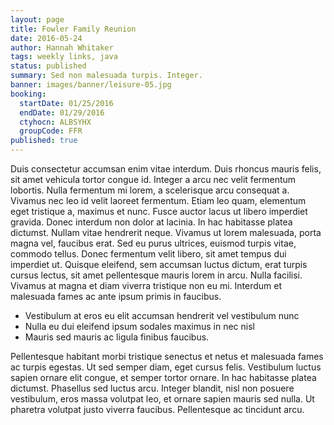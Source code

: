 ```yaml
---
layout: page
title: Fowler Family Reunion
date: 2016-05-24
author: Hannah Whitaker
tags: weekly links, java
status: published
summary: Sed non malesuada turpis. Integer.
banner: images/banner/leisure-05.jpg
booking:
  startDate: 01/25/2016
  endDate: 01/29/2016
  ctyhocn: ALBSYHX
  groupCode: FFR
published: true
---
```

Duis consectetur accumsan enim vitae interdum. Duis rhoncus mauris felis, sit amet vehicula tortor congue id. Integer a arcu nec velit fermentum lobortis. Nulla fermentum mi lorem, a scelerisque arcu consequat a. Vivamus nec leo id velit laoreet fermentum. Etiam leo quam, elementum eget tristique a, maximus et nunc. Fusce auctor lacus ut libero imperdiet gravida. Donec interdum non dolor at lacinia. In hac habitasse platea dictumst. Nullam vitae hendrerit neque.
Vivamus ut lorem malesuada, porta magna vel, faucibus erat. Sed eu purus ultrices, euismod turpis vitae, commodo tellus. Donec fermentum velit libero, sit amet tempus dui imperdiet ut. Quisque eleifend, sem accumsan luctus dictum, erat turpis cursus lectus, sit amet pellentesque mauris lorem in arcu. Nulla facilisi. Vivamus at magna et diam viverra tristique non eu mi. Interdum et malesuada fames ac ante ipsum primis in faucibus.

* Vestibulum at eros eu elit accumsan hendrerit vel vestibulum nunc
* Nulla eu dui eleifend ipsum sodales maximus in nec nisl
* Mauris sed mauris ac ligula finibus faucibus.

Pellentesque habitant morbi tristique senectus et netus et malesuada fames ac turpis egestas. Ut sed semper diam, eget cursus felis. Vestibulum luctus sapien ornare elit congue, et semper tortor ornare. In hac habitasse platea dictumst. Phasellus sed luctus arcu. Integer blandit, nisl non posuere vestibulum, eros massa volutpat leo, et ornare sapien mauris sed nulla. Ut pharetra volutpat justo viverra faucibus. Pellentesque ac tincidunt arcu.
